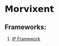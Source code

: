# **𝗠𝗼𝗿𝘃𝗶𝘅𝗲𝗻𝘁**








## Frameworks:

1. [IP Framework](https://github.com/Morvixent/IP-Framework)
